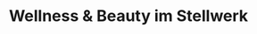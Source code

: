 ---
title: "Wellness & Beauty im Stellwerk"
url: /rheinbach/wellness-und-beauty-im-stellwerk/
shop: Kosmetik
---